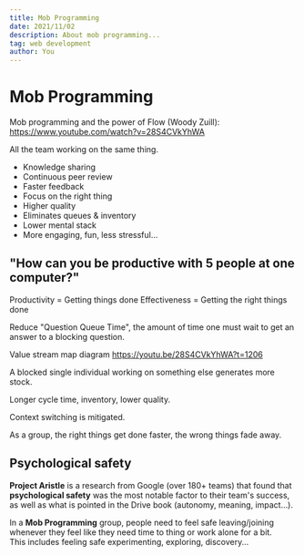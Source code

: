 ```yaml
---
title: Mob Programming
date: 2021/11/02
description: About mob programming...
tag: web development
author: You
---
```


# Mob Programming

Mob programming and the power of Flow (Woody Zuill):
https://www.youtube.com/watch?v=28S4CVkYhWA

All the team working on the same thing.

- Knowledge sharing
- Continuous peer review
- Faster feedback
- Focus on the right thing
- Higher quality
- Eliminates queues & inventory
- Lower mental stack
- More engaging, fun, less stressful...

## "How can you be productive with 5 people at one computer?"

Productivity = Getting things done
Effectiveness = Getting the right things done

Reduce "Question Queue Time", the amount of time one must wait to get an answer to a blocking question.

Value stream map diagram https://youtu.be/28S4CVkYhWA?t=1206

A blocked single individual working on something else generates more stock.

Longer cycle time, inventory, lower quality.

Context switching is mitigated.

As a group, the right things get done faster, the wrong things fade away.

## Psychological safety

**Project Aristle** is a research from Google (over 180+ teams) that found that **psychological safety** was the most notable factor to their team's success, as well as what is pointed in the Drive book (autonomy, meaning, impact...).

In a **Mob Programming** group, people need to feel safe leaving/joining whenever they feel like they need time to thing or work alone for a bit.  
This includes feeling safe experimenting, exploring, discovery...
